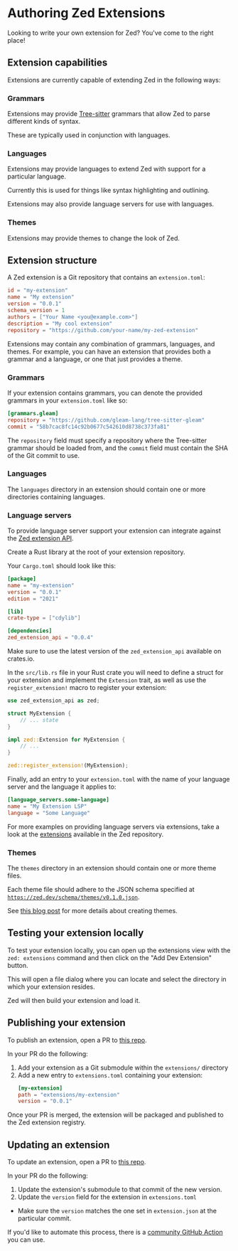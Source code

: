 # Authoring Zed Extensions

Looking to write your own extension for Zed? You've come to the right place!

## Extension capabilities

Extensions are currently capable of extending Zed in the following ways:

### Grammars

Extensions may provide [Tree-sitter](https://tree-sitter.github.io/tree-sitter/) grammars that allow Zed to parse different kinds of syntax.

These are typically used in conjunction with languages.

### Languages

Extensions may provide languages to extend Zed with support for a particular language.

Currently this is used for things like syntax highlighting and outlining.

Extensions may also provide language servers for use with languages.

### Themes

Extensions may provide themes to change the look of Zed.

## Extension structure

A Zed extension is a Git repository that contains an `extension.toml`:

```toml
id = "my-extension"
name = "My extension"
version = "0.0.1"
schema_version = 1
authors = ["Your Name <you@example.com>"]
description = "My cool extension"
repository = "https://github.com/your-name/my-zed-extension"
```

Extensions may contain any combination of grammars, languages, and themes. For example, you can have an extension that provides both a grammar and a language, or one that just provides a theme.

### Grammars

If your extension contains grammars, you can denote the provided grammars in your `extension.toml` like so:

```toml
[grammars.gleam]
repository = "https://github.com/gleam-lang/tree-sitter-gleam"
commit = "58b7cac8fc14c92b0677c542610d8738c373fa81"
```

The `repository` field must specify a repository where the Tree-sitter grammar should be loaded from, and the `commit` field must contain the SHA of the Git commit to use.

### Languages

The `languages` directory in an extension should contain one or more directories containing languages.

### Language servers

To provide language server support your extension can integrate against the [Zed extension API](https://crates.io/crates/zed_extension_api).

Create a Rust library at the root of your extension repository.

Your `Cargo.toml` should look like this:

```toml
[package]
name = "my-extension"
version = "0.0.1"
edition = "2021"

[lib]
crate-type = ["cdylib"]

[dependencies]
zed_extension_api = "0.0.4"
```

Make sure to use the latest version of the `zed_extension_api` available on crates.io.

In the `src/lib.rs` file in your Rust crate you will need to define a struct for your extension and implement the `Extension` trait, as well as use the `register_extension!` macro to register your extension:

```rs
use zed_extension_api as zed;

struct MyExtension {
    // ... state
}

impl zed::Extension for MyExtension {
    // ...
}

zed::register_extension!(MyExtension);
```

Finally, add an entry to your `extension.toml` with the name of your language server and the language it applies to:

```toml
[language_servers.some-language]
name = "My Extension LSP"
language = "Some Language"
```

For more examples on providing language servers via extensions, take a look at the [extensions](https://github.com/zed-industries/zed/tree/main/extensions) available in the Zed repository.

### Themes

The `themes` directory in an extension should contain one or more theme files.

Each theme file should adhere to the JSON schema specified at [`https://zed.dev/schema/themes/v0.1.0.json`](https://zed.dev/schema/themes/v0.1.0.json).

See [this blog post](https://zed.dev/blog/user-themes-now-in-preview) for more details about creating themes.

## Testing your extension locally

To test your extension locally, you can open up the extensions view with the `zed: extensions` command and then click on the "Add Dev Extension" button.

This will open a file dialog where you can locate and select the directory in which your extension resides.

Zed will then build your extension and load it.

## Publishing your extension

To publish an extension, open a PR to [this repo](https://github.com/zed-industries/extensions).

In your PR do the following:

1. Add your extension as a Git submodule within the `extensions/` directory
2. Add a new entry to `extensions.toml` containing your extension:
   ```toml
   [my-extension]
   path = "extensions/my-extension"
   version = "0.0.1"
   ```

Once your PR is merged, the extension will be packaged and published to the Zed extension registry.

## Updating an extension

To update an extension, open a PR to [this repo](https://github.com/zed-industries/extensions).

In your PR do the following:

1. Update the extension's submodule to that commit of the new version.
2. Update the `version` field for the extension in `extensions.toml`

- Make sure the `version` matches the one set in `extension.json` at the particular commit.

If you'd like to automate this process, there is a [community GitHub Action](https://github.com/huacnlee/zed-extension-action) you can use.
